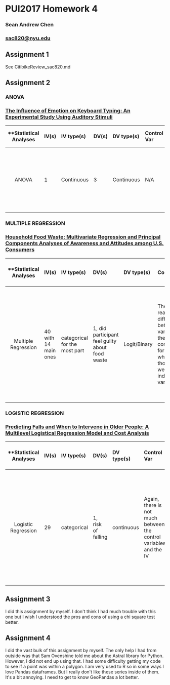 # PUI2017 Homework 4
### Sean Andrew Chen 
### sac820@nyu.edu



## Assignment 1
See CitibikeReview_sac820.md



## Assignment 2

### ANOVA
### [The Influence of Emotion on Keyboard Typing: An Experimental Study Using Auditory Stimuli](http://journals.plos.org/plosone/article?id=10.1371/journal.pone.0129056)


| **Statistical Analyses	|  IV(s)  |  IV type(s) |  DV(s)  |  DV type(s)  |  Control Var | Control Var type  | Question to be answered | _H0_ | alpha | link to paper **| 
|:----------:|:----------|:------------|:-------------|:-------------|:------------|:------------- |:------------------|:----:|:-------:|:-------|
ANOVA	| 1 | Continuous | 3 | Continuous | N/A | N/A | How does emotion affect typing? | The effects of emotion on typing latency and duration are zero | 0.05 | See Above |




### MULTIPLE REGRESSION
### [Household Food Waste: Multivariate Regression and Principal Components Analyses of Awareness and Attitudes among U.S. Consumers](http://journals.plos.org/plosone/article?id=10.1371/journal.pone.0159250)


| **Statistical Analyses        |  IV(s)  |  IV type(s) |  DV(s)  |  DV type(s)  |  Control Var | Control Var type  | Question to be answered | _H0_ | alpha | link to paper **|
|:----------:|:----------|:------------|:-------------|:-------------|:------------|:------------- |:------------------|:----:|:-------:|:-------|
Multiple Regression   | 40 with 14 main ones | categorical for the most part | 1, did participant feel guilty about food waste|Logit/Binary | They did not really differentiate between variables they were controlling for with what they thought were independent variables | N/A | What affects a person's likelihood of feeling guilty about food waste? | As a regression, there really isn't a hypothesis test. One could say that the null hypothesis is that the independent variables have a coefficient of zero on the dependent variable. | For the coefficients in the regression there is a 0.05 alpha | See above for link |




### LOGISTIC REGRESSION
### [Predicting Falls and When to Intervene in Older People: A Multilevel Logistical Regression Model and Cost Analysis](http://journals.plos.org/plosone/article?id=10.1371/journal.pone.0159365)


| **Statistical Analyses        |  IV(s)  |  IV type(s) |  DV(s)  |  DV type(s)  |  Control Var | Control Var type  | Question to be answered | _H0_ | alpha | link to paper **|
|:----------:|:----------|:------------|:-------------|:-------------|:------------|:------------- |:------------------|:----:|:-------:|:-------|
Logistic Regression   | 29 | categorical | 1, risk of falling| continuous | Again, there is not much between the control variables and the IV | N/A | What contributes to the risk of an elderly person falling and given these variables what is that person's risk? | Like before, there isn't much in terms of a null hypothesis as this is a regression analysis.One again could say that the null hypothesis is that the independent variable's coefficients are zero. | The alpha is 0.05 | See above |




## Assignment 3
I did this assignment by myself. I don't think I had much trouble with
this one but I wish I understood the pros and cons of using a
chi square test better.  


## Assignment 4 
I did the vast bulk of this assignment by myself. The only help I had 
from outside was that Sam Ovenshine told me about the Astral library
for Python. However, I did not end up using that. I had some difficulty
getting my code to see if a point was within a polygon. I am very used
to R so in some ways I love Pandas dataframes. But I really don't like
these series inside of them. It's a bit annoying. I need to get to know
GeoPandas a lot better.  
